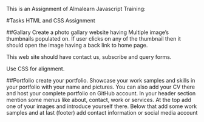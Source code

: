 This is an Assignment of Almalearn Javascript Training:

#Tasks
HTML and CSS Assignment

##Gallary
Create a photo gallary website having Multiple image’s thumbnails populated on. If user clicks on any of the thumbnail then it should open the image having a back link to home page.

This web site should have contact us, subscribe and query forms.

Use CSS for alignment.


##Portfolio
create your portfolio. Showcase your work samples and skills in your portfolio with your name and pictures. You can also add your CV there and host your complete portfolio on GitHub account. In your header section mention some menus like about, contact, work or services. At the top add one of your images and introduce yourself there. Below that add some work samples and at last (footer) add contact information or social media account

